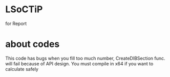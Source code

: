 # LSoCTiP 
for Report

# about codes
This code has bugs when you fill too much number, CreateDIBSection func. will fail because of API design.
You must compile in x64 if you want to calculate safely
